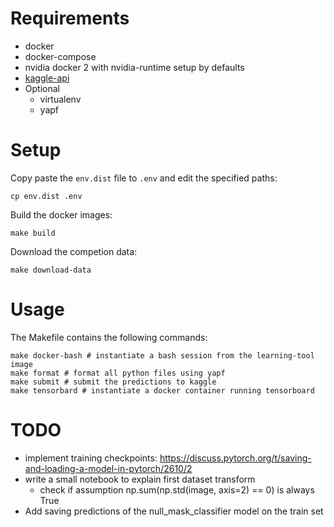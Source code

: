# Requirements
- docker
- docker-compose
- nvidia docker 2 with nvidia-runtime setup by defaults
- [kaggle-api](https://github.com/Kaggle/kaggle-api])
- Optional
    - virtualenv
    - yapf

# Setup
Copy paste the `env.dist` file to `.env` and edit the specified paths:

    cp env.dist .env

Build the docker images:

    make build

Download the competion data:

    make download-data

# Usage
The Makefile contains the following commands:

    make docker-bash # instantiate a bash session from the learning-tool image
    make format # format all python files using yapf
    make submit # submit the predictions to kaggle
    make tensorbard # instantiate a docker container running tensorboard

# TODO
- implement training checkpoints: https://discuss.pytorch.org/t/saving-and-loading-a-model-in-pytorch/2610/2
- write a small notebook to explain first dataset transform
    - check if assumption np.sum(np.std(image, axis=2) == 0) is always True
- Add saving predictions of the null_mask_classifier model on the train set
